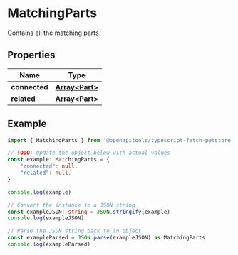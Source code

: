 
# MatchingParts

Contains all the matching parts

## Properties

Name | Type
------------ | -------------
**connected** | [**Array&lt;Part&gt;**](Part.md)
**related** | [**Array&lt;Part&gt;**](Part.md)

## Example

```typescript
import { MatchingParts } from '@openapitools/typescript-fetch-petstore'

// TODO: Update the object below with actual values
const example: MatchingParts = {
    "connected": null,
    "related": null,
}

console.log(example)

// Convert the instance to a JSON string
const exampleJSON: string = JSON.stringify(example)
console.log(exampleJSON)

// Parse the JSON string back to an object
const exampleParsed = JSON.parse(exampleJSON) as MatchingParts
console.log(exampleParsed)
```


